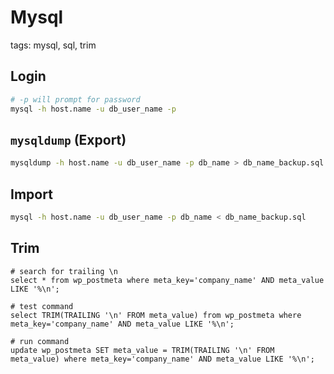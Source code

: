 # Mysql

tags: mysql, sql, trim

## Login
```sh
# -p will prompt for password
mysql -h host.name -u db_user_name -p
```

## `mysqldump` (Export)
```sh
mysqldump -h host.name -u db_user_name -p db_name > db_name_backup.sql
```

## Import
```sh
mysql -h host.name -u db_user_name -p db_name < db_name_backup.sql
```

## Trim

```mysql
# search for trailing \n
select * from wp_postmeta where meta_key='company_name' AND meta_value LIKE '%\n';

# test command
select TRIM(TRAILING '\n' FROM meta_value) from wp_postmeta where meta_key='company_name' AND meta_value LIKE '%\n';

# run command
update wp_postmeta SET meta_value = TRIM(TRAILING '\n' FROM meta_value) where meta_key='company_name' AND meta_value LIKE '%\n';
```
